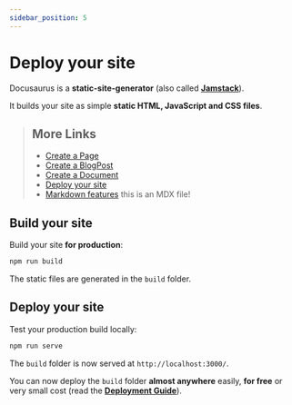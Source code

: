 ```yaml
---
sidebar_position: 5
---
```


# Deploy your site

Docusaurus is a **static-site-generator** (also called **[Jamstack](https://jamstack.org/)**).

It builds your site as simple **static HTML, JavaScript and CSS files**.

> ## More Links
>
> - [Create a Page](/docs/tutorial-basics/create-a-page)
> - [Create a BlogPost](/docs/tutorial-basics/create-a-blog-post)
> - [Create a Document](/docs/tutorial-basics/create-a-document)
> - [Deploy your site](/docs/tutorial-basics/deploy-your-site)
> - [Markdown features](/docs/tutorial-basics/markdown-features) this is an MDX file!

## Build your site

Build your site **for production**:

```bash
npm run build
```

The static files are generated in the `build` folder.

## Deploy your site

Test your production build locally:

```bash
npm run serve
```

The `build` folder is now served at `http://localhost:3000/`.

You can now deploy the `build` folder **almost anywhere** easily, **for free** or very small cost (read the **[Deployment Guide](https://docusaurus.io/docs/deployment)**).
